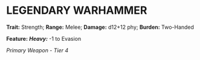 # LEGENDARY WARHAMMER

**Trait:** Strength; **Range:** Melee; **Damage:** d12+12 phy; **Burden:** Two-Handed

**Feature:** ***Heavy:*** -1 to Evasion

*Primary Weapon - Tier 4*
